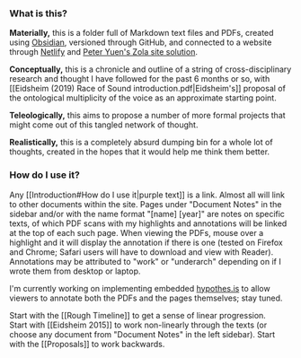 ### What is this?

**Materially,** this is a folder full of Markdown text files and PDFs, created using [Obsidian](https://obsidian.md), versioned through GitHub, and connected to a website through [Netlify](https://netlify.com) and [Peter Yuen's Zola site solution](https://github.com/ppeetteerrs/obsidian-zola).

**Conceptually,** this is a chronicle and outline of a string of cross-disciplinary research and thought I have followed for the past 6 months or so, with [[Eidsheim (2019) Race of Sound introduction.pdf|Eidsheim's]] proposal of the ontological multiplicity of the voice as an approximate starting point.

**Teleologically,** this aims to propose a number of more formal projects that might come out of this tangled network of thought.

**Realistically,** this is a completely absurd dumping bin for a whole lot of thoughts, created in the hopes that it would help me think them better.

### How do I use it?
Any [[Introduction#How do I use it|purple text]] is a link. Almost all will link to other documents within the site. Pages under "Document Notes" in the sidebar and/or with the name format "\[name\] \[year\]" are notes on specific texts, of which PDF scans with my highlights and annotations will be linked at the top of each such page. When viewing the PDFs, mouse over a highlight and it will display the annotation if there is one (tested on Firefox and Chrome; Safari users will have to download and view with Reader). Annotations may be attributed to "work" or "underarch" depending on if I wrote them from desktop or laptop. 

I'm currently working on implementing embedded [hypothes.is](https://web.hypothes.is) to allow viewers to annotate both the PDFs and the pages themselves; stay tuned.

Start with the [[Rough Timeline]] to get a sense of linear progression.  
Start with [[Eidsheim 2015]] to work non-linearly through the texts (or choose any document from "Document Notes" in the left sidebar).
Start with the [[Proposals]] to work backwards.  
